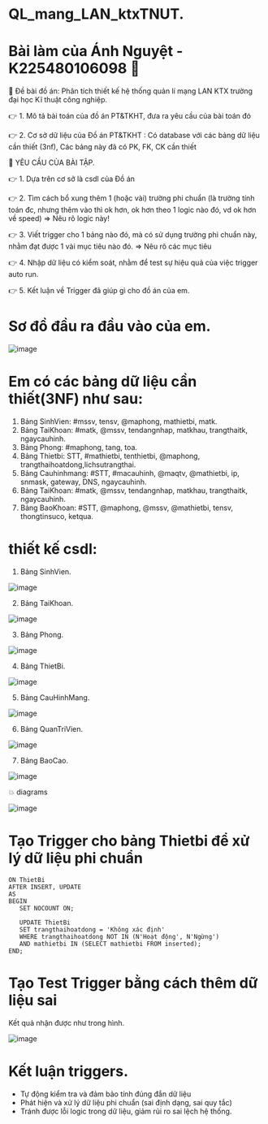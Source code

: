 # QL_mang_LAN_ktxTNUT.
# Bài làm của Ánh Nguyệt - K225480106098 👧

💨 Đề bài đồ án: Phân tích thiết kế hệ thống quản lí mạng LAN KTX trường đại học Kĩ thuật công nghiệp. 

👉 1. Mô tả bài toán của đồ án PT&TKHT, 
   đưa ra yêu cầu của bài toán đó
   
👉 2. Cơ sở dữ liệu của Đồ án PT&TKHT :
   Có database với các bảng dữ liệu cần thiết (3nf),
   Các bảng này đã có PK, FK, CK cần thiết
   
💨 YÊU CẦU CỦA BÀI TẬP.

👉 1. Dựa trên cơ sở là csdl của Đồ án

👉 2. Tìm cách bổ xung thêm 1 (hoặc vài) trường phi chuẩn
   (là trường tính toán đc, nhưng thêm vào thì ok hơn,
    ok hơn theo 1 logic nào đó, vd ok hơn về speed)
   => Nêu rõ logic này!
   
👉 3. Viết trigger cho 1 bảng nào đó, 
   mà có sử dụng trường phi chuẩn này,
   nhằm đạt được 1 vài mục tiêu nào đó.
   => Nêu rõ các mục tiêu 
   
👉 4. Nhập dữ liệu có kiểm soát, 
   nhằm để test sự hiệu quả của việc trigger auto run.
   
👉 5. Kết luận về Trigger đã giúp gì cho đồ án của em.
# Sơ đồ đầu ra đầu vào của em.

![image](https://github.com/user-attachments/assets/3f889a73-8f54-460e-80cd-3c7760413a2a)

# Em có các bảng dữ liệu cần thiết(3NF) như sau:
1. Bảng SinhVien: #mssv, tensv, @maphong, mathietbi, matk.
2. Bảng TaiKhoan: #matk, @mssv, tendangnhap, matkhau, trangthaitk, ngaycauhinh.
3. Bảng Phong: #maphong, tang, toa.
4. Bảng Thietbi: STT, #mathietbi, tenthietbi, @maphong, trangthaihoatdong,lichsutrangthai.
5. Bảng Cauhinhmang: #STT, #macauhinh, @maqtv, @mathietbi, ip, snmask, gateway, DNS, ngaycauhinh.
6. Bảng TaiKhoan: #matk, @mssv, tendangnhap, matkhau, trangthaitk, ngaycauhinh.
7. Bảng BaoKhoan: #STT, @maphong, @mssv, @mathietbi, tensv, thongtinsuco, ketqua.

# thiết kế csdl:

1. Bảng SinhVien.
   
 ![image](https://github.com/user-attachments/assets/b2d93d07-1af1-4ed3-9c47-39e463783249)

  
2. Bảng TaiKhoan.
   
 ![image](https://github.com/user-attachments/assets/7a85ee40-c56e-4332-9eda-5bccfb5946d9)

  
3. Bảng Phong.
   
  ![image](https://github.com/user-attachments/assets/fca4e5cf-be60-4e80-8e79-24561f7b28fc)

  
4. Bảng ThietBi.
   
  ![image](https://github.com/user-attachments/assets/c871101a-9d5d-4ff7-bbba-5a8e2c44744a)

  
5. Bảng CauHinhMang.
   
  ![image](https://github.com/user-attachments/assets/6af62e69-2871-4355-b032-2da1b2d10068)

  
6. Bảng QuanTriVien.
   
 ![image](https://github.com/user-attachments/assets/b82421a9-0878-4372-8a2e-4fa220d32b0d)

  
7. Bảng BaoCao.
   
 ![image](https://github.com/user-attachments/assets/b41153d7-be00-4c77-8b9b-cb172e05f068)


 💥 diagrams


 ![image](https://github.com/user-attachments/assets/5e4037eb-cea5-424c-97f1-6a932691880c)
 
 # Tạo Trigger cho bảng Thietbi để xử lý dữ liệu phi chuẩn


 ```CREATE TRIGGER trg_Validate_TrangThaiThietBi
ON ThietBi
AFTER INSERT, UPDATE
AS
BEGIN
    SET NOCOUNT ON;

    UPDATE ThietBi
    SET trangthaihoatdong = 'Không xác định'
    WHERE trangthaihoatdong NOT IN (N'Hoạt động', N'Ngừng')
    AND mathietbi IN (SELECT mathietbi FROM inserted);
END;
```

# Tạo Test Trigger bằng cách thêm dữ liệu sai

Kết quả nhận được như trong hình.


![image](https://github.com/user-attachments/assets/a07668f1-4f35-478d-afa1-7d4756933c8a)



# Kết luận triggers.
- Tự động kiểm tra và đảm bảo tính đúng đắn dữ liệu
- Phát hiện và xử lý dữ liệu phi chuẩn (sai định dạng, sai quy tắc)
- Tránh được lỗi logic trong dữ liệu, giảm rủi ro sai lệch hệ thống.
